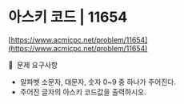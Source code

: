 # 아스키 코드 | 11654

[https://www.acmicpc.net/problem/11654](https://www.acmicpc.net/problem/11654)

🙏  문제 요구사항

- 알파벳 소문자, 대문자, 숫자 0~9 중 하나가 주어진다.
- 주어진 글자의 아스키 코드값을 출력하시오.